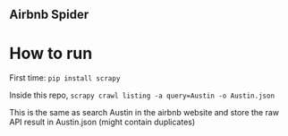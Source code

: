 ## Airbnb Spider

# How to run

First time:
`pip install scrapy`

Inside this repo,
`scrapy crawl listing -a query=Austin -o Austin.json`

This is the same as search Austin in the airbnb website and store the raw API result in Austin.json (might contain duplicates)
